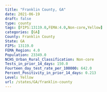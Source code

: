 ```yaml
---
title: "Franklin County, GA"
date: 2021-06-19
draft: false
type: county
tags: [FIPS:13119.0,FEMA:4.0,Non-core,Yellow]
categories: [GA]
County: Franklin County
State: GA
FIPS: 13119.0
FEMA_Region: 4.0
Population: 23349.0
NCHS_Urban_Rural_Classification: Non-core
Tests_in_prior_14_days: 150.0
Fourteen_day_test_rate_per_100000: 642.0
Percent_Positivity_in_prior_14_days: 0.213
Level: Yellow
url: /states/GA/franklin-county
---
```



